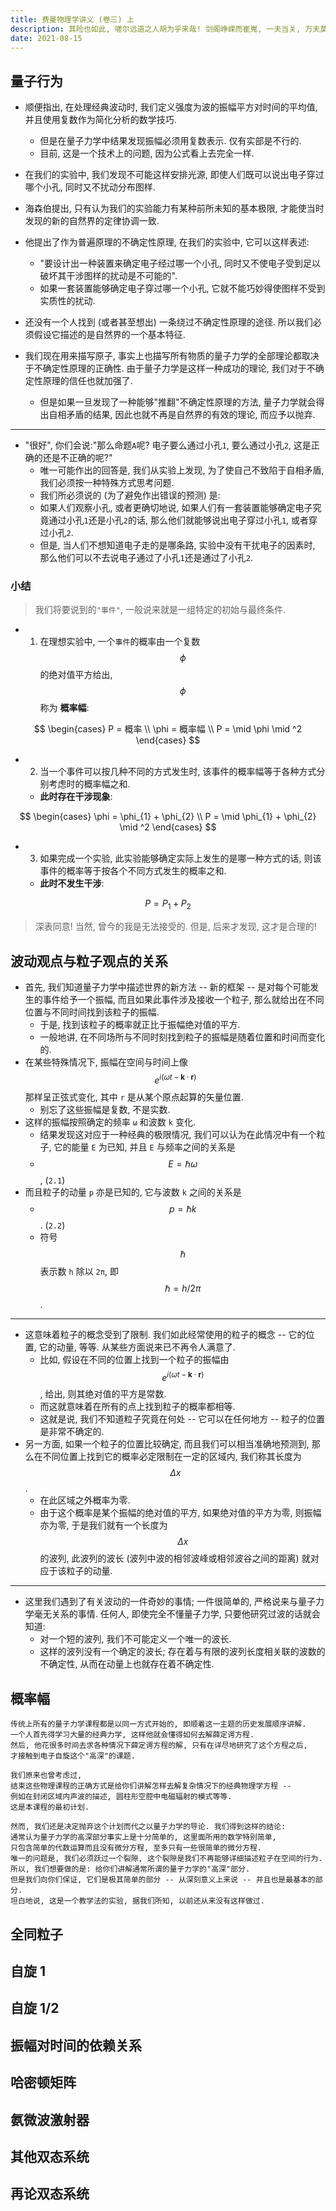 ```yaml
---
title: 费曼物理学讲义 (卷三) 上
description: 其险也如此, 嗟尔远道之人胡为乎来哉! 剑阁峥嵘而崔嵬, 一夫当关, 万夫莫开.
date: 2021-08-15
---
```


## 量子行为

- 顺便指出, 在处理经典波动时, 我们定义强度为波的振幅平方对时间的平均值,
  并且使用复数作为简化分析的数学技巧.
  - 但是在量子力学中结果发现振幅必须用复数表示. 仅有实部是不行的.
  - 目前, 这是一个技术上的问题, 因为公式看上去完全一样.

- 在我们的实验中, 我们发现不可能这样安排光源, 即使人们既可以说出电子穿过哪个小孔,
  同时又不扰动分布图样.
- 海森伯提出, 只有认为我们的实验能力有某种前所未知的基本极限,
  才能使当时发现的新的自然界的定律协调一致.
- 他提出了作为普遍原理的不确定性原理, 在我们的实验中, 它可以这样表述:
  - "要设计出一种装置来确定电子经过哪一个小孔,
    同时又不使电子受到足以破坏其干涉图样的扰动是不可能的".
  - 如果一套装置能够确定电子穿过哪一个小孔, 它就不能巧妙得使图样不受到实质性的扰动.
- 还没有一个人找到 (或者甚至想出) 一条绕过不确定性原理的途径.
  所以我们必须假设它描述的是自然界的一个基本特征.
- 我们现在用来描写原子, 事实上也描写所有物质的量子力学的全部理论都取决于不确定性原理的正确性.
  由于量子力学是这样一种成功的理论, 我们对于不确定性原理的信任也就加强了.
  - 但是如果一旦发现了一种能够"推翻"不确定性原理的方法, 量子力学就会得出自相矛盾的结果,
    因此也就不再是自然界的有效的理论, 而应予以抛弃.

---

- "很好", 你们会说:"那么命题`A`呢? 电子要么通过小孔`1`, 要么通过小孔`2`,
  这是正确的还是不正确的呢?"
  - 唯一可能作出的回答是, 我们从实验上发现, 为了使自己不致陷于自相矛盾,
    我们必须按一种特殊方式思考问题.
  - 我们所必须说的 (为了避免作出错误的预测) 是:
  - 如果人们观察小孔, 或者更确切地说,
    如果人们有一套装置能够确定电子究竟通过小孔`1`还是小孔`2`的话,
    那么他们就能够说出电子穿过小孔`1`, 或者穿过小孔`2`.
  - 但是, 当人们不想知道电子走的是哪条路, 实验中没有干扰电子的因素时,
    那么他们可以不去说电子通过了小孔`1`还是通过了小孔`2`.

### 小结


> 我们将要说到的`"事件"`, 一般说来就是一组特定的初始与最终条件.

- 1) 在理想实验中, 一个`事件`的概率由一个复数
  $$ \phi $$
  的绝对值平方给出,
  $$ \phi $$
  称为 __概率幅__:

$$
\begin{cases}
P = 概率 \\
\phi = 概率幅 \\
P = \mid \phi \mid ^2
\end{cases}
$$

- 2) 当一个事件可以按几种不同的方式发生时,
  该事件的概率幅等于各种方式分别考虑时的概率幅之和.
  - __此时存在干涉现象__:

$$
\begin{cases}
\phi = \phi_{1} + \phi_{2} \\
P = \mid \phi_{1} + \phi_{2} \mid ^2
\end{cases}
$$

- 3) 如果完成一个实验, 此实验能够确定实际上发生的是哪一种方式的话,
  则该事件的概率等于按各个不同方式发生的概率之和.
  - __此时不发生干涉__:

$$
P = P_1 + P_2
$$


> 深表同意! 当然, 曾今的我是无法接受的. 但是, 后来才发现, 这才是合理的!

## 波动观点与粒子观点的关系

- 首先, 我们知道量子力学中描述世界的新方法 -- 新的框架 --
  是对每个可能发生的事件给予一个振幅, 而且如果此事件涉及接收一个粒子,
  那么就给出在不同位置与不同时间找到该粒子的振幅.
  - 于是, 找到该粒子的概率就正比于振幅绝对值的平方.
  - 一般地讲, 在不同场所与不同时刻找到粒子的振幅是随着位置和时间而变化的.
- 在某些特殊情况下, 振幅在空间与时间上像
  $$ e^{i(ωt - \boldsymbol{k} \cdot \boldsymbol{r})} $$
  那样呈正弦式变化, 其中 `r` 是从某个原点起算的矢量位置.
  - 别忘了这些振幅是复数, 不是实数.
- 这样的振幅按照确定的频率 `ω` 和波数 `k` 变化.
  - 结果发现这对应于一种经典的极限情况,
    我们可以认为在此情况中有一个粒子,
    它的能量 `E` 为已知, 并且 `E` 与频率之间的关系是
  - $$ E = \hbar ω $$,
    (`2.1`)
- 而且粒子的动量 `p` 亦是已知的, 它与波数 `k` 之间的关系是
  - $$ p = \hbar k $$.
    (`2.2`)
  - 符号
    $$ \hbar $$
    表示数 `h` 除以 `2π`, 即
    $$ \hbar = h / 2π $$.

---

- 这意味着粒子的概念受到了限制. 我们如此经常使用的粒子的概念 --
  它的位置, 它的动量, 等等. 从某些方面说来已不再令人满意了.
  - 比如, 假设在不同的位置上找到一个粒子的振幅由
    $$ e^{i(ωt - \boldsymbol{k} \cdot \boldsymbol{r})} $$,
    给出, 则其绝对值的平方是常数.
  - 而这就意味着在所有的点上找到粒子的概率都相等.
  - 这就是说, 我们不知道粒子究竟在何处 -- 它可以在任何地方 --
    粒子的位置是非常不确定的.
- 另一方面, 如果一个粒子的位置比较确定, 而且我们可以相当准确地预测到,
  那么在不同位置上找到它的概率必定限制在一定的区域内, 我们称其长度为
  $$ \Delta x $$.
  - 在此区域之外概率为零.
  - 由于这个概率是某个振幅的绝对值的平方, 如果绝对值的平方为零,
    则振幅亦为零, 于是我们就有一个长度为
    $$ \Delta x $$
    的波列, 此波列的波长
    (波列中波的相邻波峰或相邻波谷之间的距离) 就对应于该粒子的动量.

---

- 这里我们遇到了有关波动的一件奇妙的事情; 一件很简单的,
  严格说来与量子力学毫无关系的事情. 任何人, 即使完全不懂量子力学,
  只要他研究过波的话就会知道:
  - 对一个短的波列, 我们不可能定义一个唯一的波长.
  - 这样的波列没有一个确定的波长;
    存在着与有限的波列长度相关联的波数的不确定性,
    从而在动量上也就存在着不确定性.

## 概率幅

```
传统上所有的量子力学课程都是以同一方式开始的, 即顺着这一主题的历史发展顺序讲解.
一个人首先得学习大量的经典力学, 这样他就会懂得如何去解薛定谔方程.
然后, 他花很多时间去求各种情况下薛定谔方程的解, 只有在详尽地研究了这个方程之后,
才接触到电子自旋这个"高深"的课题.

我们原来也曾考虑过,
结束这些物理课程的正确方式是给你们讲解怎样去解复杂情况下的经典物理学方程 --
例如在封闭区域内声波的描述, 圆柱形空腔中电磁辐射的模式等等.
这是本课程的最初计划.

然而, 我们还是决定抛弃这个计划而代之以量子力学的导论. 我们得到这样的结论:
通常认为量子力学的高深部分事实上是十分简单的, 这里面所用的数学特别简单,
只包含简单的代数运算而且没有微分方程, 至多只有一些很简单的微分方程.
唯一的问题是, 我们必须跃过一个裂隙, 这个裂隙是我们不再能够详细描述粒子在空间的行为.
所以, 我们想要做的是: 给你们讲解通常所谓的量子力学的"高深"部分.
但是我们向你们保证, 它们是极其简单的部分 -- 从深刻意义上来说 -- 并且也是最基本的部分.
坦白地说, 这是一个教学法的实验, 据我们所知, 以前还从来没有这样做过.
```

## 全同粒子

## 自旋 1

## 自旋 1/2

## 振幅对时间的依赖关系

## 哈密顿矩阵

## 氨微波激射器

## 其他双态系统

## 再论双态系统
